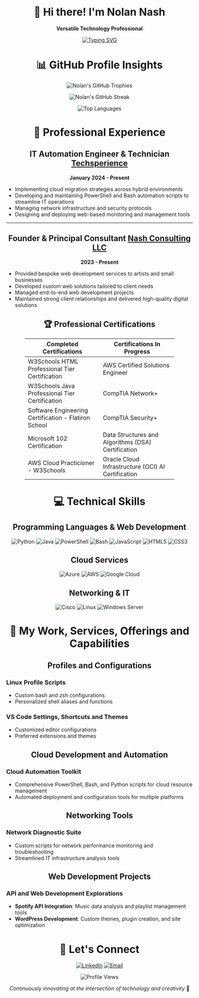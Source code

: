 <div align="center">

# 👋 Hi there! I'm Nolan Nash

**Versatile Technology Professional**

[![Typing SVG](https://readme-typing-svg.demolab.com?font=Fira+Code&size=24&pause=1000&color=00A9F0&center=true&width=600&lines=Cloud+Developer;Network+Engineer;Web+Developer;Systems+Administrator;Automation+Specialist;IT+Technician)](https://git.io/typing-svg)

</div>

<div align="center">

# 📊 GitHub Profile Insights

![Nolan's GitHub Trophies](https://github-profile-trophy.vercel.app/?username=nolannash&theme=radical&column=4&margin-w=15&margin-h=15)

![Nolan's GitHub Streak](https://github-readme-streak-stats.herokuapp.com/?user=nolannash&theme=dark&background=000000)

![Top Languages](https://github-readme-stats.vercel.app/api/top-langs/?username=nolannash&layout=compact&theme=vision-friendly-dark)

</div>


<div align="center">

# 💼 Professional Experience

</div>

<div align="center">

## IT Automation Engineer & Technician  [Techsperience](https://techsperience.org)  
**January 2024 - Present**

</div>

- Implementing cloud migration strategies across hybrid environments  
- Developing and maintaining PowerShell and Bash automation scripts to streamline IT operations  
- Managing network infrastructure and security protocols  
- Designing and deploying web-based monitoring and management tools  

---
<div align="center">

## Founder & Principal Consultant  [Nash Consulting LLC](https://nolannashdev.org)  
**2023 - Present**

</div>

- Provided bespoke web development services to artists and small businesses  
- Developed custom web solutions tailored to client needs  
- Managed end-to-end web development projects  
- Maintained strong client relationships and delivered high-quality digital solutions  

<div align="center">

## 🏆 Professional Certifications
</div> 
<table align="center" style="width:80%; margin:auto; text-align:left; border-collapse:collapse;"> 
  <thead> 
    <tr> 
      <th align="center" style="text-align:center;">Completed Certifications</th> 
      <th align="center" style="text-align:center;">Certifications In Progress</th> 
    </tr> 
  </thead> 
  <tbody> 
    <tr> 
      <td>W3Schools HTML Professional Tier Certification</td> 
      <td>AWS Certified Solutions Engineer</td> 
    </tr> 
    <tr>
      <td>W3Schools Java Professional Tier Certification</td> 
      <td>CompTIA Network+</td> 
    </tr> 
    <tr> 
      <td>Software Engineering Certification - Flatiron School</td> 
      <td>CompTIA Security+</td> 
    <tr> 
      <td>Microsoft 102 Certification</td> 
      <td>Data Structures and Algorithms (DSA) Certification</td> 
    </tr> 
    <tr> 
      <td>AWS Cloud Practicioner - W3Schools</td> 
      <td> Oracle Cloud Infrastructure (OCI) AI Certification</td> 
    </tr> 
  </tbody> 
</table>
<div align="center">

# 💻 Technical Skills

## Programming Languages & Web Development

![Python](https://img.shields.io/badge/-Python-3776AB?style=flat-square&logo=python&logoColor=white)   ![Java](https://img.shields.io/badge/-Java-007396?style=flat-square&logo=java&logoColor=white)   ![PowerShell](https://img.shields.io/badge/-PowerShell-5391FE?style=flat-square&logo=powershell&logoColor=white)   ![Bash](https://img.shields.io/badge/-Bash-4EAA25?style=flat-square&logo=gnu-bash&logoColor=white)   ![JavaScript](https://img.shields.io/badge/-JavaScript-F7DF1E?style=flat-square&logo=javascript&logoColor=black)  ![HTML5](https://img.shields.io/badge/-HTML5-E34F26?style=flat-square&logo=html5&logoColor=white)  ![CSS3](https://img.shields.io/badge/-CSS3-1572B6?style=flat-square&logo=css3&logoColor=white)

## Cloud Services

![Azure](https://img.shields.io/badge/-Azure-0089D6?style=flat-square&logo=microsoft-azure&logoColor=white)  ![AWS](https://img.shields.io/badge/-AWS-232F3E?style=flat-square&logo=amazon-aws&logoColor=white)   ![Google Cloud](https://img.shields.io/badge/-Google%20Cloud-4285F4?style=flat-square&logo=google-cloud&logoColor=white)

## Networking & IT

![Cisco](https://img.shields.io/badge/-Cisco-1BA0D7?style=flat-square&logo=cisco&logoColor=white)  ![Linux](https://img.shields.io/badge/-Linux-FCC624?style=flat-square&logo=linux&logoColor=black)  ![Windows Server](https://img.shields.io/badge/-Windows%20Server-0078D6?style=flat-square&logo=windows&logoColor=white)  

# 🔧 My Work, Services, Offerings and Capabilities

## Profiles and Configurations  

</div>

### Linux Profile Scripts  

- Custom bash and zsh configurations  
- Personalized shell aliases and functions  

### VS Code Settings, Shortcuts and Themes

- Customized editor configurations  
- Preferred extensions and themes  

<div align="center">

## Cloud Development and Automation  

</div>

### Cloud Automation Toolkit

- Comprehensive PowerShell, Bash, and Python scripts for cloud resource management  
- Automated deployment and configuration tools for multiple platforms  

<div align="center">

## Networking Tools  

</div>

### Network Diagnostic Suite  

- Custom scripts for network performance monitoring and troubleshooting  
- Streamlined IT infrastructure analysis tools  

<div align="center">

## Web Development Projects  

</div>

### API and Web Development Explorations


- **Spotify API Integration**: Music data analysis and playlist management tools  
- **WordPress Development**: Custom themes, plugin creation, and site optimization  

<div align="center">

# 🤝 Let's Connect  

[![LinkedIn](https://img.shields.io/badge/-LinkedIn-0077B5?style=for-the-badge&logo=linkedin&logoColor=white)](https://www.linkedin.com/in/nolan-nash/) [![Email](https://img.shields.io/badge/-Email-D14836?style=for-the-badge&logo=gmail&logoColor=white)](mailto:nolan@nolannashdev.com)  

![Profile Views](https://komarev.com/ghpvc/?username=nolannash&style=flat-square&color=blue)


*Continuously innovating at the intersection of technology and creativity* 🚀

</div>
